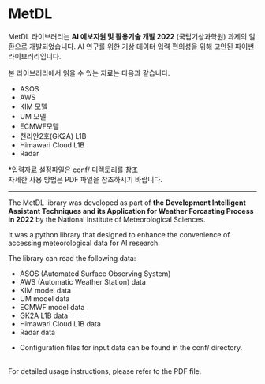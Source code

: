 # MetDL 
MetDL 라이브러리는 **AI 예보지원 및 활용기술 개발 2022** (국립기상과학원) 과제의 일환으로 개발되었습니다.
AI 연구를 위한 기상 데이터 입력 편의성을 위해 고안된 파이썬 라이브러리입니다.

본 라이브러리에서 읽을 수 있는 자료는 다음과 같습니다.

- ASOS
- AWS
- KIM 모델
- UM 모델
- ECMWF모델
- 천리안2호(GK2A) L1B
- Himawari Cloud L1B
- Radar

*입력자료 설정파일은 conf/ 디렉토리를 참조<br>
자세한 사용 방법은 PDF 파일을 참조하시기 바랍니다.

---
The MetDL library was developed as part of **the Development Intelligent Assistant Techniques and its Application for Weather Forcasting Process in 2022** by the National Institute of Meteorological Sciences.

It was a python library that designed to enhance the convenience of accessing meteorological data for AI research.

The library can read the following data:

- ASOS (Automated Surface Observing System)
- AWS (Automatic Weather Station) data
- KIM model data
- UM model data
- ECMWF model data
- GK2A L1B data
- Himawari Cloud L1B data
- Radar data
* Configuration files for input data can be found in the conf/ directory.

<br>For detailed usage instructions, please refer to the PDF file.





